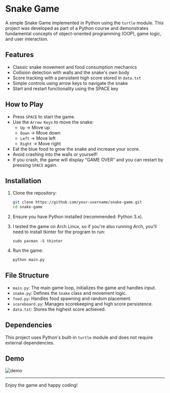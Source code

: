 # Snake Game

A simple Snake Game implemented in Python using the `turtle` module. This project was developed as part of a Python course and demonstrates fundamental concepts of object-oriented programming (OOP), game logic, and user interaction.

## Features
- Classic snake movement and food consumption mechanics
- Collision detection with walls and the snake's own body
- Score tracking with a persistent high score stored in `data.txt`
- Simple controls using arrow keys to navigate the snake
- Start and restart functionality using the SPACE key

## How to Play
- Press `SPACE` to start the game.
- Use the `Arrow Keys` to move the snake:
  - `Up` → Move up
  - `Down` → Move down
  - `Left` → Move left
  - `Right` → Move right
- Eat the blue food to grow the snake and increase your score.
- Avoid crashing into the walls or yourself!
- If you crash, the game will display "GAME OVER" and you can restart by pressing `SPACE` again.

## Installation
1. Clone the repository:
   ```sh
   git clone https://github.com/your-username/snake-game.git
   cd snake-game
   ```
2. Ensure you have Python installed (recommended: Python 3.x).

3. I tested the game on Arch Linux, so if you're also running Arch, you'll need to install tkinter for the program to run:
   ```
   sudo pacman -S tkinter
   ```

3. Run the game:
   ```sh
   python main.py
   ```

## File Structure
- `main.py`: The main game loop, initializes the game and handles input.
- `snake.py`: Defines the `Snake` class and movement logic.
- `food.py`: Handles food spawning and random placement.
- `scoreboard.py`: Manages scorekeeping and high score persistence.
- `data.txt`: Stores the highest score achieved.

## Dependencies
This project uses Python's built-in `turtle` module and does not require external dependencies.

## Demo
![demo](https://github.com/user-attachments/assets/d9029155-2e8c-46fa-89ee-485a2f1b6475)


---

Enjoy the game and happy coding!

